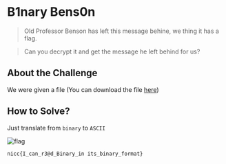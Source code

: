 # B1nary Bens0n
> Old Professor Benson has left this message behine, we thing it has a flag.

> Can you decrypt it and get the message he left behind for us?

## About the Challenge
We were given a file (You can download the file [here](Message.txt))

## How to Solve?
Just translate from `binary` to `ASCII`

![flag](images/flag.png)

```
nicc{I_can_r3@d_Binary_in its_binary_format}
```